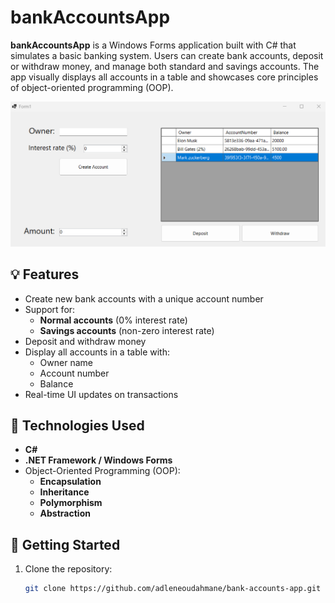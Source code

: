 # bankAccountsApp

**bankAccountsApp** is a Windows Forms application built with C# that simulates a basic banking system. Users can create bank accounts, deposit or withdraw money, and manage both standard and savings accounts. The app visually displays all accounts in a table and showcases core principles of object-oriented programming (OOP).

![App Screenshot](screenshot.png)

## 💡 Features

- Create new bank accounts with a unique account number
- Support for:
  - **Normal accounts** (0% interest rate)
  - **Savings accounts** (non-zero interest rate)
- Deposit and withdraw money
- Display all accounts in a table with:
  - Owner name
  - Account number
  - Balance
- Real-time UI updates on transactions

## 🧱 Technologies Used

- **C#**
- **.NET Framework / Windows Forms**
- Object-Oriented Programming (OOP):  
  - **Encapsulation**
  - **Inheritance**
  - **Polymorphism**
  - **Abstraction**

## 🚀 Getting Started

1. Clone the repository:
   ```bash
   git clone https://github.com/adleneoudahmane/bank-accounts-app.git
